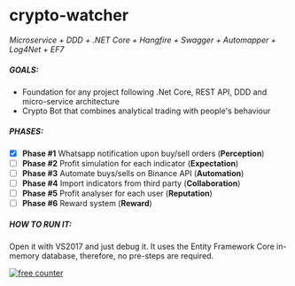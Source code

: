 # crypto-watcher
_Microservice + DDD + .NET Core + Hangfire + Swagger + Automapper + Log4Net + EF7_

##### GOALS:
* Foundation for any project following .Net Core, REST API, DDD and micro-service architecture  
* Crypto Bot that combines analytical trading with people's behaviour

##### PHASES:
- [x]  **Phase #1** Whatsapp notification upon buy/sell orders (**Perception**)  
- [ ]  **Phase #2** Profit simulation for each indicator (**Expectation**)  
- [ ]  **Phase #3** Automate buys/sells on Binance API (**Automation**)  
- [ ]  **Phase #4** Import indicators from third party (**Collaboration**)  
- [ ]  **Phase #5** Profit analyser for each user (**Reputation**)  
- [ ]  **Phase #6** Reward system (**Reward**)

##### HOW TO RUN IT:
Open it with VS2017 and just debug it. It uses the Entity Framework Core in-memory database, therefore, no pre-steps are required.


<!-- Start of CuterCounter Code -->
<a href="http://www.cutercounter.com/" target="_blank"><img src="http://www.cutercounter.com/hit.php?id=gvufxqfo&nd=6&style=38" border="0" alt="free counter"></a>
<!-- End of CuterCounter Code -->





